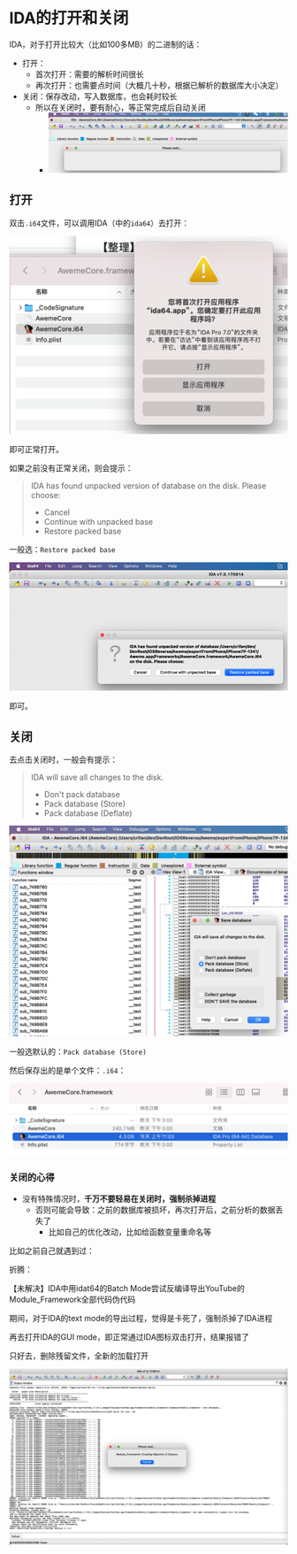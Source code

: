 # IDA的打开和关闭

IDA，对于打开比较大（比如100多MB）的二进制的话：

* 打开：
  * 首次打开：需要的解析时间很长
  * 再次打开：也需要点时间（大概几十秒，根据已解析的数据库大小决定）
* 关闭：保存改动，写入数据库，也会耗时较长
  * 所以在关闭时，要有耐心，等正常完成后自动关闭
    * ![ida_close_wait](../assets/img/ida_close_wait.jpg)

## 打开

双击`.i64`文件，可以调用IDA（中的`ida64`）去打开：

![ida_ida64_open](../assets/img/ida_ida64_open.png)

即可正常打开。

如果之前没有正常关闭，则会提示：

> IDA has found unpacked version of database on the disk. Please choose:
> 
> * Cancel
> * Continue with unpacked base
> * Restore packed base

一般选：`Restore packed base`

![ida_restore_packed_base](../assets/img/ida_restore_packed_base.png)

即可。

## 关闭

去点击关闭时，一般会有提示：

> IDA will save all changes to the disk.
>
> * Don't pack database
> * Pack database (Store)
> * Pack database (Deflate)

![ida_save_pack_db](../assets/img/ida_save_pack_db.jpg)

一般选默认的：`Pack database (Store)`

然后保存出的是单个文件：`.i64`：

![ida_saved_i64](../assets/img/ida_saved_i64.png)

### 关闭的心得

* 没有特殊情况时，**千万不要轻易在关闭时，强制杀掉进程**
  * 否则可能会导致：之前的数据库被损坏，再次打开后，之前分析的数据丢失了
    * 比如自己的优化改动，比如给函数变量重命名等

比如之前自己就遇到过：

折腾：

【未解决】IDA中用idat64的Batch Mode尝试反编译导出YouTube的Module_Framework全部代码伪代码

期间，对于IDA的text mode的导出过程，觉得是卡死了，强制杀掉了IDA进程

再去打开IDA的GUI mode，即正常通过IDA图标双击打开，结果报错了

只好去，删除残留文件，全新的加载打开

![id_reopen_new_bin](../assets/img/id_reopen_new_bin.jpg)
